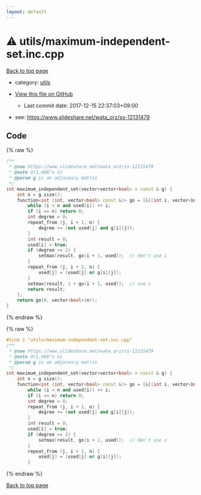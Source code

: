 ```yaml
---
layout: default
---
```


<!-- mathjax config similar to math.stackexchange -->
<script type="text/javascript" async
  src="https://cdnjs.cloudflare.com/ajax/libs/mathjax/2.7.5/MathJax.js?config=TeX-MML-AM_CHTML">
</script>
<script type="text/x-mathjax-config">
  MathJax.Hub.Config({
    TeX: { equationNumbers: { autoNumber: "AMS" }},
    tex2jax: {
      inlineMath: [ ['$','$'] ],
      processEscapes: true
    },
    "HTML-CSS": { matchFontHeight: false },
    displayAlign: "left",
    displayIndent: "2em"
  });
</script>

<script type="text/javascript" src="https://cdnjs.cloudflare.com/ajax/libs/jquery/3.4.1/jquery.min.js"></script>
<script src="https://cdn.jsdelivr.net/npm/jquery-balloon-js@1.1.2/jquery.balloon.min.js" integrity="sha256-ZEYs9VrgAeNuPvs15E39OsyOJaIkXEEt10fzxJ20+2I=" crossorigin="anonymous"></script>
<script type="text/javascript" src="../../assets/js/copy-button.js"></script>
<link rel="stylesheet" href="../../assets/css/copy-button.css" />


# :warning: utils/maximum-independent-set.inc.cpp

<a href="../../index.html">Back to top page</a>

* category: <a href="../../index.html#2b3583e6e17721c54496bd04e57a0c15">utils</a>
* <a href="{{ site.github.repository_url }}/blob/master/utils/maximum-independent-set.inc.cpp">View this file on GitHub</a>
    - Last commit date: 2017-12-15 22:37:03+09:00


* see: <a href="https://www.slideshare.net/wata_orz/ss-12131479">https://www.slideshare.net/wata_orz/ss-12131479</a>


## Code

<a id="unbundled"></a>
{% raw %}
```cpp
/**
 * @see https://www.slideshare.net/wata_orz/ss-12131479
 * @note O(1.466^n n)
 * @param g is an adjacency matrix
 */
int maximum_independent_set(vector<vector<bool> > const & g) {
    int n = g.size();
    function<int (int, vector<bool> const &)> go = [&](int i, vector<bool> used) {
        while (i < n and used[i]) ++ i;
        if (i == n) return 0;
        int degree = 0;
        repeat_from (j, i + 1, n) {
            degree += (not used[j] and g[i][j]);
        }
        int result = 0;
        used[i] = true;
        if (degree >= 2) {
            setmax(result, go(i + 1, used));  // don't use i
        }
        repeat_from (j, i + 1, n) {
            used[j] = (used[j] or g[i][j]);
        }
        setmax(result, 1 + go(i + 1, used));  // use i
        return result;
    };
    return go(0, vector<bool>(n));
}

```
{% endraw %}

<a id="bundled"></a>
{% raw %}
```cpp
#line 1 "utils/maximum-independent-set.inc.cpp"
/**
 * @see https://www.slideshare.net/wata_orz/ss-12131479
 * @note O(1.466^n n)
 * @param g is an adjacency matrix
 */
int maximum_independent_set(vector<vector<bool> > const & g) {
    int n = g.size();
    function<int (int, vector<bool> const &)> go = [&](int i, vector<bool> used) {
        while (i < n and used[i]) ++ i;
        if (i == n) return 0;
        int degree = 0;
        repeat_from (j, i + 1, n) {
            degree += (not used[j] and g[i][j]);
        }
        int result = 0;
        used[i] = true;
        if (degree >= 2) {
            setmax(result, go(i + 1, used));  // don't use i
        }
        repeat_from (j, i + 1, n) {
            used[j] = (used[j] or g[i][j]);
        }

```
{% endraw %}

<a href="../../index.html">Back to top page</a>


